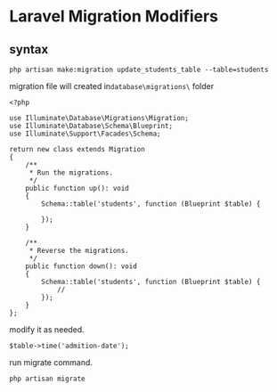 # Laravel Migration Modifiers
## syntax
```
php artisan make:migration update_students_table --table=students
```

migration file will created in`database\migrations\` folder
```
<?php

use Illuminate\Database\Migrations\Migration;
use Illuminate\Database\Schema\Blueprint;
use Illuminate\Support\Facades\Schema;

return new class extends Migration
{
    /**
     * Run the migrations.
     */
    public function up(): void
    {
        Schema::table('students', function (Blueprint $table) {
            
        });
    }

    /**
     * Reverse the migrations.
     */
    public function down(): void
    {
        Schema::table('students', function (Blueprint $table) {
            //
        });
    }
};
```

modify it as needed.
```
$table->time('admition-date');
```

run migrate command.
```
php artisan migrate
```
